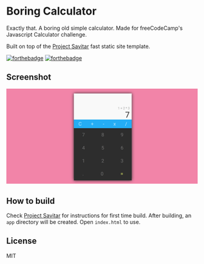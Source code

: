 # Boring Calculator
Exactly that. A boring old simple calculator. Made for freeCodeCamp's Javascript Calculator challenge.

Built on top of the [Project Savitar](https://github.com/johnpaulada/project-savitar) fast static site template.

[![forthebadge](http://forthebadge.com/images/badges/powered-by-electricity.svg)](http://forthebadge.com)
[![forthebadge](http://forthebadge.com/images/badges/built-with-love.svg)](http://forthebadge.com)

## Screenshot
![Banner](banner.png)

## How to build
Check [Project Savitar](https://github.com/johnpaulada/project-savitar) for instructions for first time build. After building, an `app` directory will be created. Open `index.html` to use.

## License
MIT